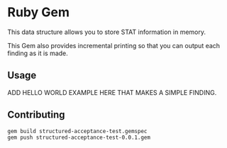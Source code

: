 # Ruby Gem

This data structure allows you to store STAT information in memory.

This Gem also provides incremental printing so that you can output each finding as it is made.

## Usage

ADD HELLO WORLD EXAMPLE HERE THAT MAKES A SIMPLE FINDING.

## Contributing

```
gem build structured-acceptance-test.gemspec
gem push structured-acceptance-test-0.0.1.gem
```


